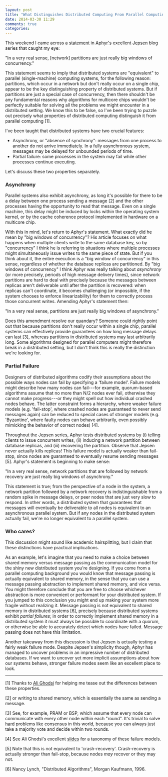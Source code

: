 ```yaml
---
layout: post
title: "What Distinguishes Distributed Computing From Parallel Computing?"
date: 2014-03-30 11:29
comments: true
categories: 
---
```


This weekend I came across a [statement](http://aphyr.com/posts/285-call-me-maybe-riak) in [Aphyr's](https://twitter.com/aphyr) excellent
[Jepsen](http://aphyr.com/tags/jepsen) blog series that caught my eye:

   "In a very real sense, [network] partitions are just really big windows of concurrency."

This statement seems to imply that distributed systems are "equivalent"
to parallel (single-machine) computing systems, for the following reason: partitions,
which occur in a network but don't really occur on a single chip, appear to be the key
distinguishing property of distributed systems. But if partitions are just a
special case of concurrency, then there shouldn't be any fundamental reasons
why algorithms for multicore chips wouldn't be perfectly suitable for solving all the
problems we might encounter in a distributed setting.
We know this to be false,
so I've been trying to puzzle out precisely what
properties of distributed computing distinguish it from parallel computing
[1].

I've been taught that distributed systems have two crucial features:

+ Asynchrony, or "absence of synchrony": messages from one process to another
  do not arrive immediately. In a fully asynchronous system, messages may be
  delayed for unbounded periods of time.
+ Partial failure: some processes in the system may fail while other processes
  continue executing.

<!--
Observe that in a loose sense, network partitions are a form of partial failure,
because from the perspective of the other nodes in the system, a partitioned node
is indistinguishable from a crashed node.
-->

Let's discuss these two properties separately.

### Asynchrony

Parallel systems also exhibit asynchrony, as long it's possible for
there to be a delay between one process sending a message [2]
and the other processes having the opportunity to read that message. Even on a single
machine, this delay might be induced by locks within the operating system kernel,
or by the cache coherence protocol implemented in hardware on a multicore chip.

With this in mind, let's return to Aphyr's statement.
What exactly did he mean by "big windows of concurrency"?
His article focuses on what happens when multiple clients write to the same
database key, so by "concurrency" I think he is referring to situations where multiple processes
might simultaneously issue writes to the same piece of state. But if you
think about it, the entire execution is a "big window of
concurrency" in this sense, regardless of whether the database replicas are partitioned.
By "big windows of concurrency" I think Aphyr was really talking about *asynchrony* (or more
precisely, periods of high message delivery times),
since network partitions are hard to deal with precisely because the messages
between replicas aren't deliverable until after the partition is recovered:
when replicas can't coordinate, it becomes challenging (or impossible, if the system chooses to enforce linearizability)
for them to correctly process those concurrent writes. Amending Aphyr's statement then:

   "In a very real sense, partitions are just really big windows of asynchrony."

Does this amendment resolve our quandary? Someone could
rightly point out that because partitions don't really occur within a single chip,
parallel systems can effectively provide guarantees on how long message
delays can last [3], whereas partitions in distributed systems may last
arbitrarily long. Some algorithms designed for parallel computers might
therefore break in a distributed setting,
but I don't think this is really the distinction we're looking
for.

### Partial Failure

Designers of distributed algorithms codify their assumptions
about the possible ways nodes can fail by specifying a 'failure model'. Failure models might describe
how many nodes can fail---for example, quorum-based algorithms assume that no more
than N/2 nodes ever fail, otherwise they cannot make progress---or they might
spell out how individual crashed nodes behave. The latter constraint forms a
hierarchy, where weaker failure models (e.g. 'fail-stop', where crashed nodes are guaranteed to never
send messages again) can be reduced to special cases of stronger models (e.g.
'Byzantine', where faulty nodes can behave arbitrarily, even possibly
mimicking the behavior of correct nodes) [4].

Throughout the Jepsen series, Aphyr tests distributed systems by (i) telling
clients to issue concurrent writes, (ii) inducing a network partition between
database replicas, and (iii) recovering the partition. Observe that Jepsen
never actually kills replicas! This failure model is actually weaker than fail-stop,
since nodes are guaranteed to eventually resume sending messages [5].
Aphyr's statement is beginning to make sense:

   "In a very real sense, network partitions that are followed by network recovery are just really big windows of asynchrony."

This statement is true; from the perspective of a node in the system, a network partition followed by a network recovery
is indistinguishable from a random spike in message delays, or peer nodes that
are just very slow to respond. In other words, a distributed system that
guarantees that messages will eventually be deliverable to all nodes is
equivalent to an asynchronous parallel system. But if any nodes in the
distributed system actually fail, we're no longer equivalent to a parallel
system.

### Who cares?

This discussion might sound like academic hairsplitting, but I claim that
these distinctions have practical implications.

As an example, let's imagine that you need to make a choice between shared memory
versus message passing as the communication model for the shiny new distributed
system you're designing. If you come from a parallel computing background you
would know that message passing is actually equivalent to shared memory, in
the sense that you can use a message passing abstraction to implement
shared memory, and vice versa. You might therefore conclude that you
are free to choose whichever abstraction is more convenient or performant for
your distributed system. If you jumped to this conclusion you might end up
making your system more fragile without realizing it.
Message passing is not equivalent to shared memory in distributed systems [6],
precisely because distributed systems exhibit *partial failures*;
in order to correctly implement shared memory in a distributed system it must
always be possible to coordinate with a quorum, or
otherwise be able to accurately detect which nodes have failed. Message
passing does not have this limitation.

Another takeaway from this discussion is that Jepsen is actually testing a
fairly weak failure mode. Despite Jepsen's simplicity though, Aphyr has managed to uncover problems in
an impressive number of distributed databases. If we want to uncover yet more implicit assumptions
about how our systems behave, stronger failure modes seem like an
excellent place to look.

----

[1] Thanks to [Ali Ghodsi](http://www.cs.berkeley.edu/~alig/) for helping me tease out the differences between these properties.

[2] or writing to shared memory, which is essentially the same as sending a
message.

[3] See, for example, PRAM or BSP, which assume that every node can
communicate with every other node within each "round". It's trivial to solve
[hard](http://groups.csail.mit.edu/tds/papers/Lynch/pods83-flp.pdf) problems like
consensus in this world, because you can always just take a majority
vote and decide within two rounds.

[4] See Ali Ghodsi's excellent [slides](http://www.cs.berkeley.edu/~alig/cs294-91/events-links.pptx) for a taxonomy of these failure models.

[5] Note that this is not equivalent to 'crash-recovery'. Crash-recovery is
actually stronger than fail-stop, because nodes *may* recover or they may
not.

[6] Nancy Lynch, "Distributed Algorithms", Morgan Kaufmann, 1996.
